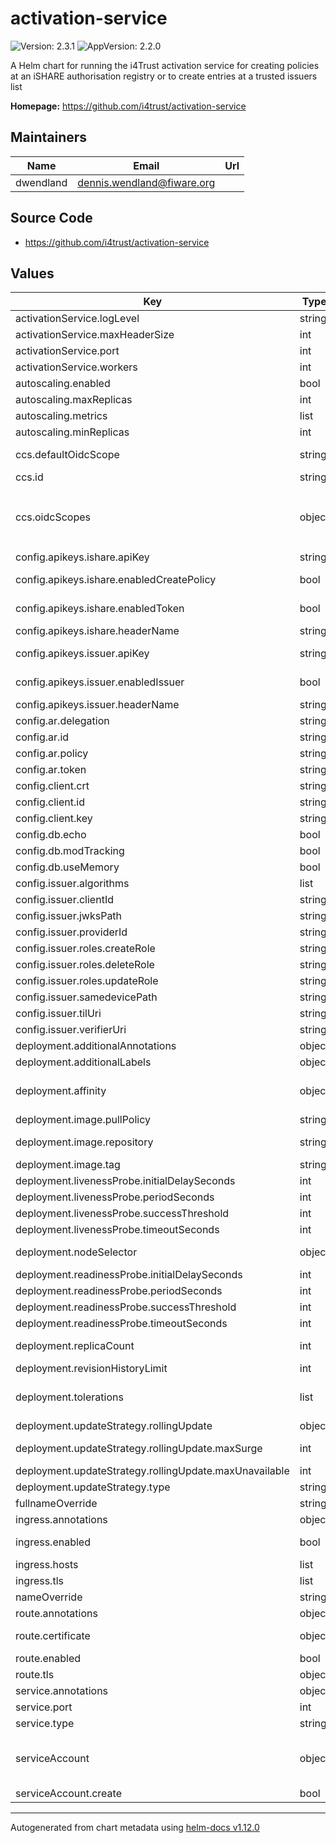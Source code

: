 # activation-service

![Version: 2.3.1](https://img.shields.io/badge/Version-2.3.1-informational?style=flat-square) ![AppVersion: 2.2.0](https://img.shields.io/badge/AppVersion-2.2.0-informational?style=flat-square)

A Helm chart for running the i4Trust activation service for creating policies at an iSHARE authorisation registry or to create entries at a trusted issuers list

**Homepage:** <https://github.com/i4trust/activation-service>

## Maintainers

| Name | Email | Url |
| ---- | ------ | --- |
| dwendland | <dennis.wendland@fiware.org> |  |

## Source Code

* <https://github.com/i4trust/activation-service>

## Values

| Key | Type | Default | Description |
|-----|------|---------|-------------|
| activationService.logLevel | string | `"info"` | Log Level |
| activationService.maxHeaderSize | int | `32768` | Maximum header size in bytes |
| activationService.port | int | `8080` | Listen port |
| activationService.workers | int | `1` | Number of (gunicorn) workers that should be created |
| autoscaling.enabled | bool | `false` |  |
| autoscaling.maxReplicas | int | `10` | maximum number of running pods |
| autoscaling.metrics | list | `[]` | metrics to react on |
| autoscaling.minReplicas | int | `1` | minimum number of running pods |
| ccs.defaultOidcScope | string | `"defaultScope"` | Default scope to be used from scopes below, if none is provided |
| ccs.id | string | `"pdc-activation-service"` | Id of the service |
| ccs.oidcScopes | object | `{"asWrite":[{"trustedIssuersLists":["https://til.fiware.dev"],"trustedParticipantsLists":["https://tir.fiware.dev"],"type":"VerifiableCredential"}],"defaultScope":[{"trustedIssuersLists":["https://til.fiware.dev"],"trustedParticipantsLists":["https://tir.fiware.dev"],"type":"VerifiableDefaultCredential"}]}` | Credential configurations for particular scopes |
| config.apikeys.ishare.apiKey | string | `""` | API key for iSHARE flow (auto-generated if left empty) |
| config.apikeys.ishare.enabledCreatePolicy | bool | `false` | Enable API-Key requirement for iSHARE flow /createpolicy endpoint (API key will be required) |
| config.apikeys.ishare.enabledToken | bool | `true` | Enable API-Key requirement for iSHARE flow /token endpoint (API key will be required) |
| config.apikeys.ishare.headerName | string | `"AS-API-KEY"` | API-Key Header name for iSHARE flow |
| config.apikeys.issuer.apiKey | string | `""` | API key for Trusted-Issuers-List flow (auto-generated if left empty) |
| config.apikeys.issuer.enabledIssuer | bool | `true` | Enable API-Key requirement for Trusted-Issuers-List flow /issuer endpoint (API key will be required) |
| config.apikeys.issuer.headerName | string | `"AS-API-KEY"` | API-Key Header name for Trusted-Issuers-List flow |
| config.ar.delegation | string | `"https://ar.packetdelivery.net/delegation"` | Endpoint for delegation requests |
| config.ar.id | string | `"EU.EORI.NLPACKETDEL"` | EORI of AR |
| config.ar.policy | string | `"https://ar.packetdelivery.net/policy"` | Endpoint for create policy requests |
| config.ar.token | string | `"https://ar.packetdelivery.net/connect/token"` | Endpoint for token request |
| config.client.crt | string | `"<pdc-certs>"` | Client certificate (PEM certificate chain) |
| config.client.id | string | `"EU.EORI.NLPACKETDEL"` | Client ID |
| config.client.key | string | `"<pdc-private-key>"` | Client key (PEM private key) |
| config.db.echo | bool | `true` | Enable SQL logging to stderr |
| config.db.modTracking | bool | `false` | Enable tracking of modifications |
| config.db.useMemory | bool | `true` | Use sqlite in-memory database |
| config.issuer.algorithms | list | `["ES256"]` | Allowed algorithms for JWT signatures |
| config.issuer.clientId | string | `"pdc-activation-service"` | clientId parameter |
| config.issuer.jwksPath | string | `"/.well-known/jwks"` | JWKS path at verifier |
| config.issuer.providerId | string | `"did:key:some-key"` | Provider DID |
| config.issuer.roles.createRole | string | `"CREATE_ISSUER"` | Role for creating trusted issuer |
| config.issuer.roles.deleteRole | string | `"DELETE_ISSUER"` | Role for deleting trusted issuer |
| config.issuer.roles.updateRole | string | `"UPDATE_ISSUER"` | Role for updating trusted issuer |
| config.issuer.samedevicePath | string | `"/api/v1/samedevice"` | samedevice flow path at verifier |
| config.issuer.tilUri | string | `"http://til.internal"` | URI of Trusted Issuers List service |
| config.issuer.verifierUri | string | `"https://verifier.packetdelivery.net"` | URI of verifier |
| deployment.additionalAnnotations | object | `{}` | additional annotations for the deployment, if required |
| deployment.additionalLabels | object | `{}` | additional labels for the deployment, if required |
| deployment.affinity | object | `{}` | affinity template ref: https://kubernetes.io/docs/concepts/configuration/assign-pod-node/#affinity-and-anti-affinity |
| deployment.image.pullPolicy | string | `"IfNotPresent"` | specification of the image pull policy |
| deployment.image.repository | string | `"i4trust/activation-service"` | image name ref: https://hub.docker.com/r/i4trust/activation-service |
| deployment.image.tag | string | `"2.2.0"` | tag of the image to be used |
| deployment.livenessProbe.initialDelaySeconds | int | `20` |  |
| deployment.livenessProbe.periodSeconds | int | `10` |  |
| deployment.livenessProbe.successThreshold | int | `1` |  |
| deployment.livenessProbe.timeoutSeconds | int | `30` |  |
| deployment.nodeSelector | object | `{}` | selector template ref: https://kubernetes.io/docs/user-guide/node-selection/ |
| deployment.readinessProbe.initialDelaySeconds | int | `21` |  |
| deployment.readinessProbe.periodSeconds | int | `10` |  |
| deployment.readinessProbe.successThreshold | int | `1` |  |
| deployment.readinessProbe.timeoutSeconds | int | `30` |  |
| deployment.replicaCount | int | `1` | initial number of target replications, can be different if autoscaling is enabled |
| deployment.revisionHistoryLimit | int | `3` | number of old replicas to be retained |
| deployment.tolerations | list | `[]` | tolerations template ref: ref: https://kubernetes.io/docs/concepts/configuration/taint-and-toleration/ |
| deployment.updateStrategy.rollingUpdate | object | `{"maxSurge":1,"maxUnavailable":0}` | new pods will be added gradually |
| deployment.updateStrategy.rollingUpdate.maxSurge | int | `1` | number of pods that can be created above the desired amount while updating |
| deployment.updateStrategy.rollingUpdate.maxUnavailable | int | `0` | number of pods that can be unavailable while updating |
| deployment.updateStrategy.type | string | `"RollingUpdate"` | type of the update |
| fullnameOverride | string | `""` |  |
| ingress.annotations | object | `{}` | annotations to be added to the ingress |
| ingress.enabled | bool | `false` | should there be an ingress to connect the activation service with the public internet |
| ingress.hosts | list | `[]` | all hosts to be provided |
| ingress.tls | list | `[]` | configure the ingress' tls |
| nameOverride | string | `""` |  |
| route.annotations | object | `{}` | annotations to be added to the route |
| route.certificate | object | `{}` | see: https://github.com/FIWARE-Ops/fiware-gitops/blob/master/doc/ROUTES.md |
| route.enabled | bool | `false` |  |
| route.tls | object | `{}` | tls configuration for the route |
| service.annotations | object | `{}` | addtional annotations, if required |
| service.port | int | `8080` | port to be used by the service |
| service.type | string | `"ClusterIP"` | service type |
| serviceAccount | object | `{"create":false}` | if a specific service account should be used, it can be configured here ref: https://kubernetes.io/docs/tasks/configure-pod-container/configure-service-account/ |
| serviceAccount.create | bool | `false` | specifies if the account should be created |

----------------------------------------------
Autogenerated from chart metadata using [helm-docs v1.12.0](https://github.com/norwoodj/helm-docs/releases/v1.12.0)
